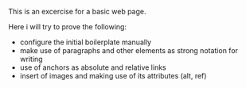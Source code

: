 This is an excercise for a basic web page.

Here i will try to prove the following:

- configure the initial boilerplate manually
- make use of paragraphs and other elements as strong notation for writing
- use of anchors as absolute and relative links
- insert of images and making use of its attributes (alt, ref)